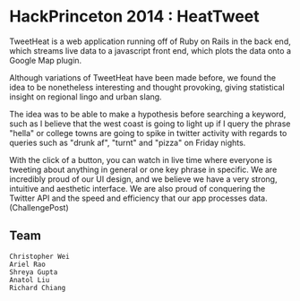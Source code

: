 HackPrinceton 2014 : HeatTweet
=============

  TweetHeat is a web application running off of Ruby on Rails in the back end, which streams live data to a javascript front end, which plots the data onto a Google Map plugin.


Although variations of TweetHeat have been made before, we found the idea to be nonetheless interesting and thought provoking, giving statistical insight on regional lingo and urban slang.


The idea was to be able to make a hypothesis before searching a keyword, such as I believe that the west coast is going to light up if I query the phrase "hella" or college towns are going to spike in twitter activity with regards to queries such as "drunk af", "turnt" and "pizza" on Friday nights.


With the click of a button, you can watch in live time where everyone is tweeting about anything in general or one key phrase in specific. We are incredibly proud of our UI design, and we believe we have a very strong, intuitive and aesthetic interface. We are also proud of conquering the Twitter API and the speed and efficiency that our app processes data. (ChallengePost)

Team
-----------------------------
```
Christopher Wei
Ariel Rao
Shreya Gupta
Anatol Liu
Richard Chiang
```

